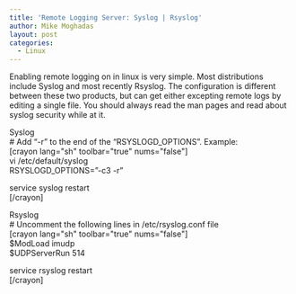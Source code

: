 ```yaml
---
title: 'Remote Logging Server: Syslog | Rsyslog'
author: Mike Moghadas
layout: post
categories:
  - Linux
---
```

Enabling remote logging on in linux is very simple. Most distributions include Syslog and most recently Rsyslog. The configuration is different between these two products, but can get either excepting remote logs by editing a single file. You should always read the man pages and read about syslog security while at it.

<!--more-->

Syslog  
\# Add &#8220;-r&#8221; to the end of the &#8220;RSYSLOGD_OPTIONS&#8221;. Example:  
[crayon lang="sh" toolbar="true" nums="false"]  
vi /etc/default/syslog  
RSYSLOGD_OPTIONS=&#8221;-c3 -r&#8221;

service syslog restart  
[/crayon]

Rsyslog  
\# Uncomment the following lines in /etc/rsyslog.conf file  
[crayon lang="sh" toolbar="true" nums="false"]  
$ModLoad imudp  
$UDPServerRun 514

service rsyslog restart  
[/crayon]
